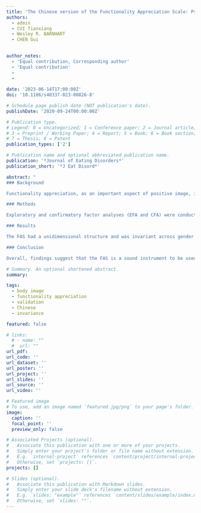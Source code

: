 ```yaml
---
title: 'The Chinese version of the Functionality Appreciation Scale: Psychometric properties and measurement invariance across gender and age'
authors:
  - admin
  - CUI Tianxiang
  - Wesley R. BARNHART
  - CHEN Gui
 

author_notes:
  - 'Equal contribution, Corresponding author'
  - 'Equal contribution'
  - 
  - 
 
date: '2023-06-14T17:00:00Z'
doi: '10.1186/s40337-023-00826-8'

# Schedule page publish date (NOT publication's date).
publishDate: '2020-09-24T00:00:00Z'

# Publication type.
# Legend: 0 = Uncategorized; 1 = Conference paper; 2 = Journal article;
# 3 = Preprint / Working Paper; 4 = Report; 5 = Book; 6 = Book section;
# 7 = Thesis; 8 = Patent
publication_types: ['2']

# Publication name and optional abbreviated publication name.
publication: '*Journal of Eating Disorders*'
publication_short: '*J Eat Disord*'

abstract: "
### Background

Functionality appreciation, as an important aspect of positive image, is associated with fewer body image disturbances, fewer disordered eating behaviors, and improved psychological well-being. However, it has been under-researched in Asian countries. The current work aimed to examine the psychometric properties of the Functionality Appreciation Scale (FAS) among four Chinese samples of different ages, and further examine measurement invariance and differences of the FAS across gender and age groups.

### Methods

Exploratory and confirmatory factor analyses (EFA and CFA) were conducted to examine the factorial structure of the FAS among four Chinese samples of different ages, including middle school adolescents (*n* = 894, *M<sub>age</sub>* = 12.17 years), high school adolescents (*n* = 1347, *M<sub>age</sub>* = 15.07 years), young adults (*n* = 473, *M<sub>age</sub>* = 21.95 years), and older adults (*n* = 313, *M<sub>age</sub>* = 67.90 years). The measurement invariance of the FAS across gender and age was examined. Internal consistency reliability and construct validity were evaluated.

### Results

The FAS had a unidimensional structure and was invariant across gender and age groups. The FAS presented sound psychometric properties in all age groups by gender, with good internal consistency reliability [e.g., high Cronbach’s *α* values (.91 ~ .97)] and good construct validity (e.g., significant associations with body appreciation, body dissatisfaction, and disordered eating). Moreover, group comparisons showed minimal gender differences in functionality appreciation. However, significant age differences were found in functionality appreciation, with older ages generally associated with higher functionality appreciation.

### Conclusion

Overall, findings suggest that the FAS is a sound instrument to be used in the Chinese context. Furthermore, functionality appreciation was found to be higher in older adults than adolescents or young adults, suggesting the potential important role of aging in functionality appreciation."

# Summary. An optional shortened abstract.
summary: 

tags:
  - body image
  - functionality appreciation
  - validation
  - Chinese
  - invariance

featured: false

# links:
  # - name: ""
  #  url: ""
url_pdf: 
url_code: ''
url_dataset: ''
url_poster: ''
url_project: ''
url_slides: ''
url_source: ''
url_video: ''

# Featured image
# To use, add an image named `featured.jpg/png` to your page's folder.
image:
  caption: ''
  focal_point: ''
  preview_only: false

# Associated Projects (optional).
#   Associate this publication with one or more of your projects.
#   Simply enter your project's folder or file name without extension.
#   E.g. `internal-project` references `content/project/internal-project/index.md`.
#   Otherwise, set `projects: []`.
projects: []

# Slides (optional).
#   Associate this publication with Markdown slides.
#   Simply enter your slide deck's filename without extension.
#   E.g. `slides: "example"` references `content/slides/example/index.md`.
#   Otherwise, set `slides: ""`.
---
```

